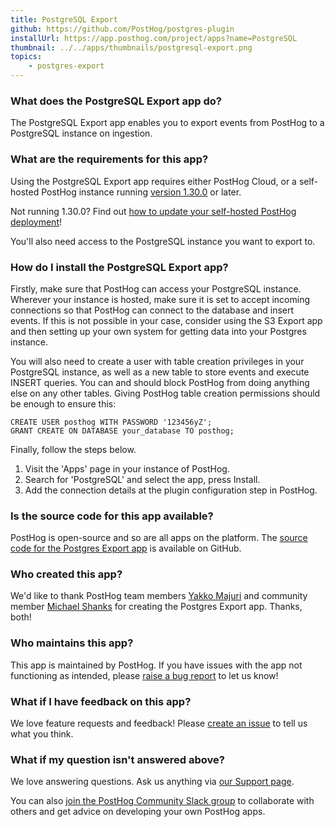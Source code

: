 ```yaml
---
title: PostgreSQL Export
github: https://github.com/PostHog/postgres-plugin
installUrl: https://app.posthog.com/project/apps?name=PostgreSQL
thumbnail: ../../apps/thumbnails/postgresql-export.png
topics:
    - postgres-export
---
```


### What does the PostgreSQL Export app do?

The PostgreSQL Export app enables you to export events from PostHog to a PostgreSQL instance on ingestion.

### What are the requirements for this app?

Using the PostgreSQL Export app requires either PostHog Cloud, or a self-hosted PostHog instance running [version 1.30.0](https://posthog.com/blog/the-posthog-array-1-30-0) or later.

Not running 1.30.0? Find out [how to update your self-hosted PostHog deployment](https://posthog.com/docs/runbook/upgrading-posthog)!

You'll also need access to the PostgreSQL instance you want to export to.

### How do I install the PostgreSQL Export app?

Firstly, make sure that PostHog can access your PostgreSQL instance. Wherever your instance is hosted, make sure it is set to accept incoming connections so that PostHog can connect to the database and insert events. If this is not possible in your case, consider using the S3 Export app and then setting up your own system for getting data into your Postgres instance.

You will also need to create a user with table creation privileges in your PostgreSQL instance, as well as a new table to store events and execute INSERT queries. You can and should block PostHog from doing anything else on any other tables. Giving PostHog table creation permissions should be enough to ensure this:

```
CREATE USER posthog WITH PASSWORD '123456yZ';
GRANT CREATE ON DATABASE your_database TO posthog;
```

Finally, follow the steps below.

1. Visit the 'Apps' page in your instance of PostHog.
2. Search for 'PostgreSQL' and select the app, press Install.
3. Add the connection details at the plugin configuration step in PostHog.

### Is the source code for this app available?

PostHog is open-source and so are all apps on the platform. The [source code for the Postgres Export app](https://github.com/PostHog/postgres-plugin) is available on GitHub.

### Who created this app?

We'd like to thank PostHog team members [Yakko Majuri](https://github.com/yakkomajuri) and community member [Michael Shanks](https://github.com/mjashanks) for creating the Postgres Export app. Thanks, both!

### Who maintains this app?

This app is maintained by PostHog. If you have issues with the app not functioning as intended, please [raise a bug report](https://github.com/PostHog/posthog/issues/new?assignees=&labels=bug&template=bug_report.md) to let us know!

### What if I have feedback on this app?

We love feature requests and feedback! Please [create an issue](https://github.com/PostHog/posthog/issues/new?assignees=&labels=enhancement%2C+feature&template=feature_request.md) to tell us what you think.

### What if my question isn't answered above?

We love answering questions. Ask us anything via [our Support page](/questions).

You can also [join the PostHog Community Slack group](/slack) to collaborate with others and get advice on developing your own PostHog apps.
